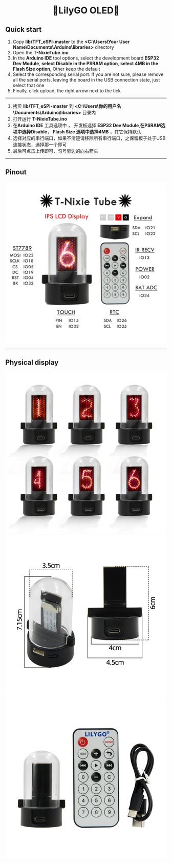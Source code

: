 <h1 align = "center">🌟LilyGO OLED🌟</h1>
  
## Quick start
1. Copy  **lib/TFT_eSPI-master**  to the  **<C:\Users\Your User Name\Documents\Arduino\libraries>**  directory
2. Open the **T-NixieTube.ino** 
3. In the **Arduino IDE** tool options, select the development board  **ESP32 Dev Module**, **select Disable in the PSRAM option**, **select 4MB in the Flash Size option**, Other keep the default
4. Select the corresponding serial port. If you are not sure, please remove all the serial ports, leaving the board in the USB connection state, just select that one
5. Finally, click upload, the right arrow next to the tick

-------------------------

1. 拷贝  **lib/TFT_eSPI-master**  到  **<C:\Users\你的用户名\Documents\Arduino\libraries>**  目录内
2. 打开运行  **T-NixieTube.ino** 
3. 在**Arduino IDE** 工具选项中 ， 开发板选择 **ESP32 Dev Module**,**在PSRAM选项中选择Disable**， **Flash Size 选项中选择4MB** ，其它保持默认 
4. 选择对应的串行端口，如果不清楚请移除所有串行端口，之保留板子处于USB连接状态，选择那一个即可
5. 最后可点击上传即可，勾号旁边的向右箭头

-------------------------  
## Pinout
![](Image/T-NixieTube_IO.jpg)

-------------------------  
## Physical display
![](Image/T-NixieTubeA.jpg)
![](Image/T-NixieTubeB.jpg)
![](Image/T-NixieTubeC.jpg)
